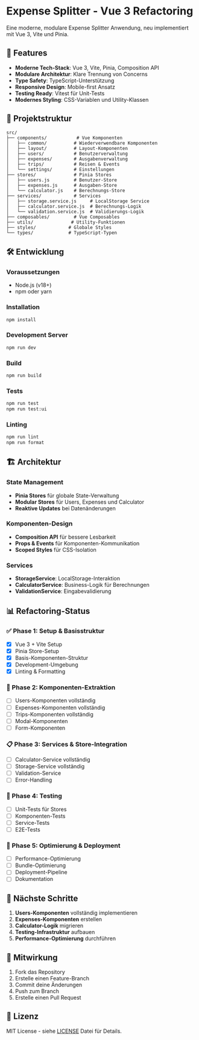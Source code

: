 # Expense Splitter - Vue 3 Refactoring

Eine moderne, modulare Expense Splitter Anwendung, neu implementiert mit Vue 3, Vite und Pinia.

## 🚀 Features

- **Moderne Tech-Stack**: Vue 3, Vite, Pinia, Composition API
- **Modulare Architektur**: Klare Trennung von Concerns
- **Type Safety**: TypeScript-Unterstützung
- **Responsive Design**: Mobile-first Ansatz
- **Testing Ready**: Vitest für Unit-Tests
- **Modernes Styling**: CSS-Variablen und Utility-Klassen

## 📁 Projektstruktur

```
src/
├── components/           # Vue Komponenten
│   ├── common/          # Wiederverwendbare Komponenten
│   ├── layout/          # Layout-Komponenten
│   ├── users/           # Benutzerverwaltung
│   ├── expenses/        # Ausgabenverwaltung
│   ├── trips/           # Reisen & Events
│   └── settings/        # Einstellungen
├── stores/              # Pinia Stores
│   ├── users.js         # Benutzer-Store
│   ├── expenses.js      # Ausgaben-Store
│   └── calculator.js    # Berechnungs-Store
├── services/            # Services
│   ├── storage.service.js     # LocalStorage Service
│   ├── calculator.service.js  # Berechnungs-Logik
│   └── validation.service.js  # Validierungs-Logik
├── composables/         # Vue Composables
├── utils/              # Utility-Funktionen
├── styles/            # Globale Styles
└── types/             # TypeScript-Typen
```

## 🛠️ Entwicklung

### Voraussetzungen
- Node.js (v18+)
- npm oder yarn

### Installation
```bash
npm install
```

### Development Server
```bash
npm run dev
```

### Build
```bash
npm run build
```

### Tests
```bash
npm run test
npm run test:ui
```

### Linting
```bash
npm run lint
npm run format
```

## 🏗️ Architektur

### State Management
- **Pinia Stores** für globale State-Verwaltung
- **Modular Stores** für Users, Expenses und Calculator
- **Reaktive Updates** bei Datenänderungen

### Komponenten-Design
- **Composition API** für bessere Lesbarkeit
- **Props & Events** für Komponenten-Kommunikation
- **Scoped Styles** für CSS-Isolation

### Services
- **StorageService**: LocalStorage-Interaktion
- **CalculatorService**: Business-Logik für Berechnungen
- **ValidationService**: Eingabevalidierung

## 📊 Refactoring-Status

### ✅ Phase 1: Setup & Basisstruktur
- [x] Vue 3 + Vite Setup
- [x] Pinia Store-Setup
- [x] Basis-Komponenten-Struktur
- [x] Development-Umgebung
- [x] Linting & Formatting

### 🔄 Phase 2: Komponenten-Extraktion
- [ ] Users-Komponenten vollständig
- [ ] Expenses-Komponenten vollständig
- [ ] Trips-Komponenten vollständig
- [ ] Modal-Komponenten
- [ ] Form-Komponenten

### 📋 Phase 3: Services & Store-Integration
- [ ] Calculator-Service vollständig
- [ ] Storage-Service vollständig
- [ ] Validation-Service
- [ ] Error-Handling

### 🧪 Phase 4: Testing
- [ ] Unit-Tests für Stores
- [ ] Komponenten-Tests
- [ ] Service-Tests
- [ ] E2E-Tests

### 🚀 Phase 5: Optimierung & Deployment
- [ ] Performance-Optimierung
- [ ] Bundle-Optimierung
- [ ] Deployment-Pipeline
- [ ] Dokumentation

## 🎯 Nächste Schritte

1. **Users-Komponenten** vollständig implementieren
2. **Expenses-Komponenten** erstellen
3. **Calculator-Logik** migrieren
4. **Testing-Infrastruktur** aufbauen
5. **Performance-Optimierung** durchführen

## 📝 Mitwirkung

1. Fork das Repository
2. Erstelle einen Feature-Branch
3. Commit deine Änderungen
4. Push zum Branch
5. Erstelle einen Pull Request

## 📄 Lizenz

MIT License - siehe [LICENSE](LICENSE) Datei für Details.
